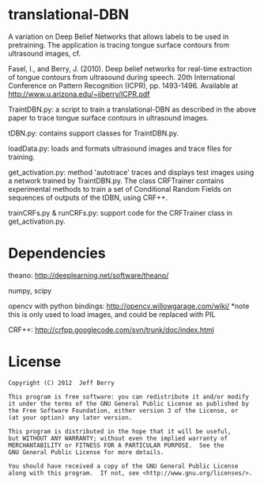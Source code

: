 translational-DBN
=================

A variation on Deep Belief Networks that allows labels to be used in pretraining. 
The application is tracing tongue surface contours from ultrasound images, cf.

Fasel, I., and Berry, J. (2010). Deep belief networks for real-time extraction of tongue contours from ultrasound during speech. 20th International Conference on Pattern Recognition (ICPR), pp. 1493-1496. Available at http://www.u.arizona.edu/~jjberry/ICPR.pdf

TraintDBN.py: a script to train a translational-DBN as described in the above paper to trace tongue surface contours in ultrasound images.

tDBN.py: contains support classes for TraintDBN.py.

loadData.py: loads and formats ultrasound images and trace files for training.

get_activation.py: method 'autotrace' traces and displays test images using a network trained by TraintDBN.py. The class CRFTrainer contains experimental methods to train a set of Conditional Random Fields on sequences of outputs of the tDBN, using CRF++. 

trainCRFs.py & runCRFs.py: support code for the CRFTrainer class in get_activation.py.

Dependencies
============

theano: http://deeplearning.net/software/theano/

numpy, scipy

opencv with python bindings: http://opencv.willowgarage.com/wiki/ *note this is only used to load images, and could be replaced with PIL

CRF++: http://crfpp.googlecode.com/svn/trunk/doc/index.html

License
=======

    Copyright (C) 2012  Jeff Berry

    This program is free software: you can redistribute it and/or modify
    it under the terms of the GNU General Public License as published by
    the Free Software Foundation, either version 3 of the License, or
    (at your option) any later version.

    This program is distributed in the hope that it will be useful,
    but WITHOUT ANY WARRANTY; without even the implied warranty of
    MERCHANTABILITY or FITNESS FOR A PARTICULAR PURPOSE.  See the
    GNU General Public License for more details.

    You should have received a copy of the GNU General Public License
    along with this program.  If not, see <http://www.gnu.org/licenses/>.

